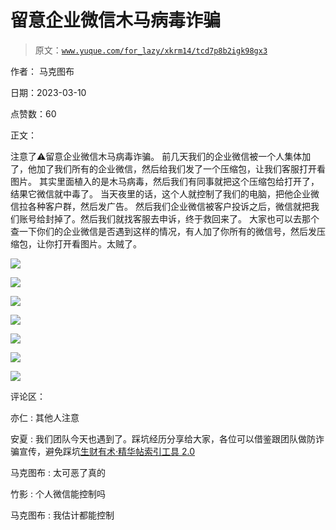 # 留意企业微信木马病毒诈骗

> 原文：[`www.yuque.com/for_lazy/xkrm14/tcd7p8b2igk98gx3`](https://www.yuque.com/for_lazy/xkrm14/tcd7p8b2igk98gx3)



作者： 马克图布 

日期：2023-03-10 

点赞数：60 

正文： 

注意了⚠️留意企业微信木马病毒诈骗。 前几天我们的企业微信被一个人集体加了，他加了我们所有的企业微信，然后给我们发了一个压缩包，让我们客服打开看图片。 其实里面植入的是木马病毒，然后我们有同事就把这个压缩包给打开了，结果它微信就中毒了。 当天夜里的话，这个人就控制了我们的电脑，把他企业微信拉各种客户群，然后发广告。 然后我们企业微信被客户投诉之后，微信就把我们账号给封掉了。然后我们就找客服去申诉，终于救回来了。 大家也可以去那个查一下你们的企业微信是否遇到这样的情况，有人加了你所有的微信号，然后发压缩包，让你打开看图片。太贼了。 

![](img/8e709bb9dac42bbe68da1043ba0179ed.png)  

![](img/4fd4ae7157de37615cf14974817e2c7c.png)  

![](img/f6db9498e0492bf755296c22dfc4633a.png)  

![](img/ab55d85ecca6bbf8b428106e707f1123.png)  

![](img/bce38cbf1dc58f328f4a42652faf5378.png)  

![](img/129ca9067e1c33ed4e95d27b61c4090d.png)  

![](img/6a6c94f85e578c5518aa16ef62026e28.png)  

评论区： 

亦仁 : 其他人注意 

安夏 : 我们团队今天也遇到了。踩坑经历分享给大家，各位可以借鉴跟团队做防诈骗宣传，避免踩坑[生财有术·精华帖索引工具 2.0](https://search01.shengcaiyoushu.com/activity/task/detail?stage_id=3759&number=36929) 

马克图布 : 太可恶了真的 

竹影 : 个人微信能控制吗 

马克图布 : 我估计都能控制 

